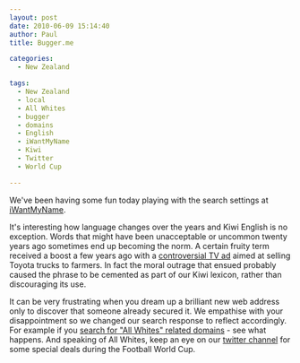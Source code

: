 ```yaml
---
layout: post
date: 2010-06-09 15:14:40
author: Paul
title: Bugger.me

categories:
  - New Zealand

tags:
  - New Zealand
  - local
  - All Whites
  - bugger
  - domains
  - English
  - iWantMyName
  - Kiwi
  - Twitter
  - World Cup

---
```


We've been having some fun today playing with the search settings at [iWantMyName](https://iwantmyname.co.nz/). 

It's interesting how language changes over the years and Kiwi English is no exception. Words that might have been unacceptable or uncommon twenty years ago sometimes end up becoming the norm. A certain fruity term received a boost a few years ago with a [controversial TV ad](http://www.youtube.com/watch?v=0R1JOcl0VlA) aimed at selling Toyota trucks to farmers. In fact the moral outrage that ensued probably caused the phrase to be cemented as part of our Kiwi lexicon, rather than discouraging its use.

It can be very frustrating when you dream up a brilliant new web address
 only to discover that someone already secured it. We empathise with your
 disappointment so we changed our search response to reflect 
accordingly. For example if you [search for 
"All Whites" related domains](https://iwantmyname.co.nz/search?domain=allwhites) - see what happens. And speaking of All Whites, keep an eye on our [twitter channel](https://twitter.com/iwantmynamenz) for some special deals during the Football World Cup.
